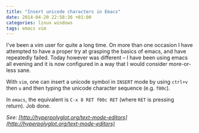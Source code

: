 ```yaml
---
title: "Insert unicode characters in Emacs"
date: 2014-04-20 22:58:36 +01:00
categories: linux windows
tags: emacs vim
---
```

I've been a vim user for quite a long time. On more than one occasion I have
attempted to have a proper try at grasping the basics of emacs, and have
repeatedly failed. Today however was different – I have been using emacs all
evening and it is now configured in a way that I would consider more-or-less
sane.

With `vim`, one can insert a unicode symbol in `INSERT` mode by using `ctrl+v`
then `u` and then typing the unicode character sequence (e.g. `f00c`).

In `emacs`, the equivalent is `C-x 8 RET f00c RET` (where `RET` is pressing
return). Job done.

*See: [http://hyperpolyglot.org/text-mode-editors](http://hyperpolyglot.org/text-mode-editors)*
